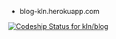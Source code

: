 * blog-kln.herokuapp.com

[ ![Codeship Status for kln/blog](https://codeship.com/projects/31825d70-06dd-0132-eb1d-6ae9410fa731/status?branch=master)](https://codeship.com/projects/31200)
